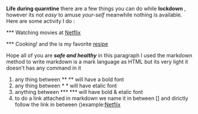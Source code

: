 **Life during quarntine** 
there are a few things you can do while **lockdown** , however its not *easy* to amuse *your-self* meanwhile nothing is available.
Here are some activity I do :

*** Watching movies at [Netflix](http://nitflex.com)

*** Cooking! and the is my favorite [resipe](https://www.youtube.com/watch?v=LPPcNPdq_j4)

Hope all of you are ***safe and healthy*** 
in this paragraph I used the markdown method to write markdown is a mark language as HTML but its very light it doesn't has any command in it 
1. any thing between ** ** will have a bold font 
2. any thing between * * will have etalic font 
3. anything between *** *** will have bold & etalic font 
4. to do a link attached in markdown we name it in between [] and dirictly follow the link in between ()example:[Netflix](http://nitflex.com)
